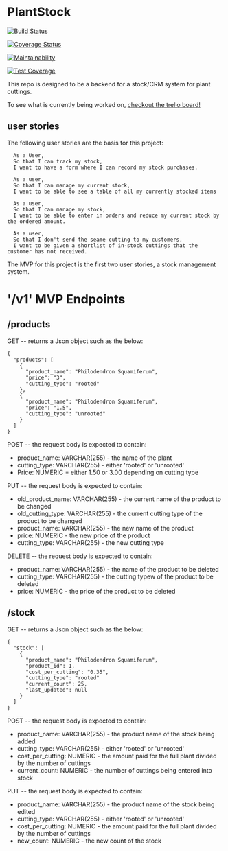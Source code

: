 # PlantStock

[![Build Status](https://travis-ci.com/Edward-Phillips/plantStock.svg?branch=plantStock)](https://travis-ci.com/Edward-Phillips/plantStock)

[![Coverage Status](https://coveralls.io/repos/github/Edward-Phillips/plantStock/badge.svg)](https://coveralls.io/github/Edward-Phillips/plantStock)

[![Maintainability](https://api.codeclimate.com/v1/badges/35be65ea2ae5dd89f775/maintainability)](https://codeclimate.com/github/Edward-Phillips/plantStock/maintainability)

[![Test Coverage](https://api.codeclimate.com/v1/badges/35be65ea2ae5dd89f775/test_coverage)](https://codeclimate.com/github/Edward-Phillips/plantStock/test_coverage)

This repo is designed to be a backend for a stock/CRM system for plant cuttings.

To see what is currently being worked on, [checkout the trello board!](https://trello.com/b/viyg5PqG/merry-site)

## user stories

The following user stories are the basis for this project:

```
  As a User,
  So that I can track my stock,
  I want to have a form where I can record my stock purchases.

  As a user,
  So that I can manage my current stock,
  I want to be able to see a table of all my currently stocked items

  As a user,
  So that I can manage my stock,
  I want to be able to enter in orders and reduce my current stock by the ordered amount.

  As a user,
  So that I don't send the seame cutting to my customers,
  I want to be given a shortlist of in-stock cuttings that the customer has not received.
```

The MVP for this project is the first two user stories, a stock management system.


# '/v1' MVP Endpoints

## /products
GET  -- returns a Json object such as the below:

```
{
  "products": [
    {
      "product_name": "Philodendron Squamiferum",
      "price": "3",
      "cutting_type": "rooted"
    },
    {
      "product_name": "Philodendron Squamiferum",
      "price": "1.5",
      "cutting_type": "unrooted"
    }
  ]
}
```

POST -- the request body is expected to contain:

- product_name: VARCHAR(255) - the name of the plant
- cutting_type: VARCHAR(255) - either 'rooted' or 'unrooted'
- Price: NUMERIC = either 1.50 or 3.00 depending on cutting type

PUT -- the request body is expected to contain:

- old_product_name: VARCHAR(255) - the current name of the product to be changed
- old_cutting_type: VARCHAR(255) - the current cutting type of the product to be changed
- product_name: VARCHAR(255) - the new name of the product
- price: NUMERIC - the new price of the product
- cutting_type: VARCHAR(255) - the new cutting type

DELETE  -- the request body is expected to contain:

- product_name: VARCHAR(255) - the name of the product to be deleted
- cutting_type: VARCHAR(255) - the cutting typew of the product to be deleted
- price: NUMERIC - the price of the product to be deleted


## /stock

GET  -- returns a Json object such as the below:

```
{
  "stock": [
    {
      "product_name": "Philodendron Squamiferum",
      "product_id": 1,
      "cost_per_cutting": "0.35",
      "cutting_type": "rooted"
      "current_count": 25,
      "last_updated": null
    }
  ]
}
```

POST -- the request body is expected to contain:

- product_name: VARCHAR(255) - the product name of the stock being added
- cutting_type: VARCHAR(255) - either 'rooted' or 'unrooted'
- cost_per_cutting: NUMERIC - the amount paid for the full plant divided by the number of cuttings
- current_count: NUMERIC - the number of cuttings being entered into stock

PUT -- the request body is expected to contain:

- product_name: VARCHAR(255) - the product name of the stock being edited
- cutting_type: VARCHAR(255) - either 'rooted' or 'unrooted'
- cost_per_cutting: NUMERIC - the amount paid for the full plant divided by the number of cuttings
- new_count: NUMERIC - the new count of the stock

